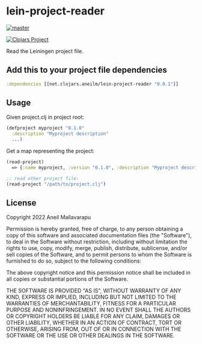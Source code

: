 # lein-project-reader
[![master](https://github.com/aneilbaboo/lein-project-reader/actions/workflows/tests.yml/badge.svg?branch=master&label=master&text=master%20tests&title=master%20tests)](https://github.com/aneilbaboo/lein-project-reader/actions/workflows/tests.yml)

[![Clojars Project](https://img.shields.io/clojars/v/net.clojars.aneilm/lein-project-reader.svg)](https://clojars.org/net.clojars.aneilm/lein-project-reader)

Read the Leiningen project file.

## Add this to your project file dependencies
```clojure
:dependencies [[net.clojars.aneilm/lein-project-reader "0.0.1"]]
```

## Usage
Given project.clj in project root:
```clojure
(defproject myproject "0.1.0"
  :description "Myproject description"
  ...)
```
Get a map representing the project:
```clojure
(read-project) 
  => {:name myproject, :version "0.1.0", :description "Myproject description" ....}

;; read other project file:
(read-project "/path/to/project.clj")

```
## License

Copyright 2022 Aneil Mallavarapu

Permission is hereby granted, free of charge, to any person obtaining a copy of this software and associated documentation files (the "Software"), to deal in the Software without restriction, including without limitation the rights to use, copy, modify, merge, publish, distribute, sublicense, and/or sell copies of the Software, and to permit persons to whom the Software is furnished to do so, subject to the following conditions:

The above copyright notice and this permission notice shall be included in all copies or substantial portions of the Software.

THE SOFTWARE IS PROVIDED "AS IS", WITHOUT WARRANTY OF ANY KIND, EXPRESS OR IMPLIED, INCLUDING BUT NOT LIMITED TO THE WARRANTIES OF MERCHANTABILITY, FITNESS FOR A PARTICULAR PURPOSE AND NONINFRINGEMENT. IN NO EVENT SHALL THE AUTHORS OR COPYRIGHT HOLDERS BE LIABLE FOR ANY CLAIM, DAMAGES OR OTHER LIABILITY, WHETHER IN AN ACTION OF CONTRACT, TORT OR OTHERWISE, ARISING FROM, OUT OF OR IN CONNECTION WITH THE SOFTWARE OR THE USE OR OTHER DEALINGS IN THE SOFTWARE.

